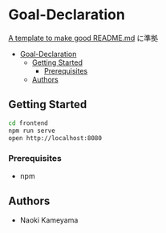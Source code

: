 # Goal-Declaration
[A template to make good README.md](https://gist.github.com/PurpleBooth/109311bb0361f32d87a2) に準拠

<!-- TOC -->

- [Goal-Declaration](#js-pro)
    - [Getting Started](#getting-started)
        - [Prerequisites](#prerequisites)
    - [Authors](#authors)

<!-- /TOC -->

## Getting Started
```sh
cd frontend
npm run serve
open http://localhost:8080
```

### Prerequisites

- npm

## Authors
- Naoki Kameyama
